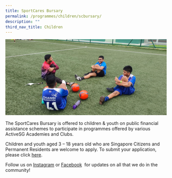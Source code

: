 ```yaml
---
title: SportCares Bursary
permalink: /programmes/children/scbursary/
description: ""
third_nav_title: Children
---
```

![](/images/0bd52268-236e-4da6-b983-817cd57f57bb.jpg)

The SportCares Bursary is offered to children & youth on public financial assistance schemes to participate in programmes offered by various ActiveSG Academies and Clubs. 

Children and youth aged 3 – 18 years old who are Singapore Citizens and Permanent Residents are welcome to apply. To submit your application, please click [here](https://sportcares.sportsingapore.gov.sg/initiatives/sportcaresbursary/).

Follow us on&nbsp;[Instagram](https://www.instagram.com/sportcares/)&nbsp;or&nbsp;[Facebook](https://www.facebook.com/SportCaresSG)&nbsp; for updates on all that we do in the community!